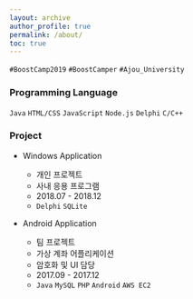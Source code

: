 ```yaml
---
layout: archive
author_profile: true
permalink: /about/
toc: true
---
```


`#BoostCamp2019` `#BoostCamper` `#Ajou_University`

### Programming Language

`Java` `HTML/CSS` `JavaScript` `Node.js` `Delphi` `C/C++`  
  
### Project

* Windows Application
    * 개인 프로젝트  
    * 사내 응용 프로그램  
    * 2018.07 - 2018.12  
    * `Delphi` `SQLite`  
  
* Android Application
    * 팀 프로젝트  
    * 가상 계좌 어플리케이션  
    * 암호화 및 UI 담당  
    * 2017.09 - 2017.12
    * `Java` `MySQL` `PHP` `Android` `AWS EC2`  
